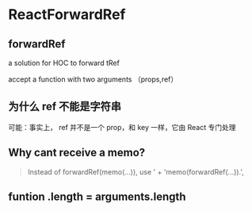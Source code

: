 # ReactForwardRef

## forwardRef

a solution for HOC to forward tRef

accept a function with two arguments （props,ref）

## 为什么 ref 不能是字符串

可能：事实上， ref 并不是一个 prop，和 key 一样，它由 React 专门处理

## Why cant receive a memo?

> Instead of forwardRef(memo(...)), use ' +
> 'memo(forwardRef(...)).',

## funtion .length = arguments.length
